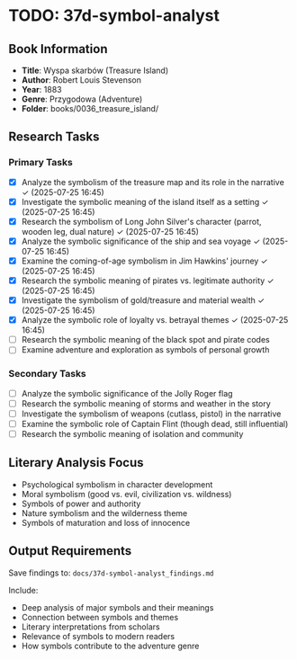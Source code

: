 # TODO: 37d-symbol-analyst

## Book Information
- **Title**: Wyspa skarbów (Treasure Island)
- **Author**: Robert Louis Stevenson  
- **Year**: 1883
- **Genre**: Przygodowa (Adventure)
- **Folder**: books/0036_treasure_island/

## Research Tasks

### Primary Tasks
- [x] Analyze the symbolism of the treasure map and its role in the narrative ✓ (2025-07-25 16:45)
- [x] Investigate the symbolic meaning of the island itself as a setting ✓ (2025-07-25 16:45)
- [x] Research the symbolism of Long John Silver's character (parrot, wooden leg, dual nature) ✓ (2025-07-25 16:45)
- [x] Analyze the symbolic significance of the ship and sea voyage ✓ (2025-07-25 16:45)
- [x] Examine the coming-of-age symbolism in Jim Hawkins' journey ✓ (2025-07-25 16:45)
- [x] Research the symbolic meaning of pirates vs. legitimate authority ✓ (2025-07-25 16:45)
- [x] Investigate the symbolism of gold/treasure and material wealth ✓ (2025-07-25 16:45)
- [x] Analyze the symbolic role of loyalty vs. betrayal themes ✓ (2025-07-25 16:45)
- [ ] Research the symbolic meaning of the black spot and pirate codes
- [ ] Examine adventure and exploration as symbols of personal growth

### Secondary Tasks
- [ ] Analyze the symbolic significance of the Jolly Roger flag
- [ ] Research the symbolic meaning of storms and weather in the story
- [ ] Investigate the symbolism of weapons (cutlass, pistol) in the narrative
- [ ] Examine the symbolic role of Captain Flint (though dead, still influential)
- [ ] Research the symbolic meaning of isolation and community

## Literary Analysis Focus
- Psychological symbolism in character development
- Moral symbolism (good vs. evil, civilization vs. wildness)
- Symbols of power and authority
- Nature symbolism and the wilderness theme
- Symbols of maturation and loss of innocence

## Output Requirements
Save findings to: `docs/37d-symbol-analyst_findings.md`

Include:
- Deep analysis of major symbols and their meanings
- Connection between symbols and themes
- Literary interpretations from scholars
- Relevance of symbols to modern readers
- How symbols contribute to the adventure genre